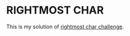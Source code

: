 # RIGHTMOST CHAR

This is my solution of [rightmost char challenge](https://www.codeeval.com/open_challenges/31/).
